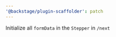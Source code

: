 ```yaml
---
'@backstage/plugin-scaffolder': patch
---
```


Initialize all `formData` in the `Stepper` in `/next`
